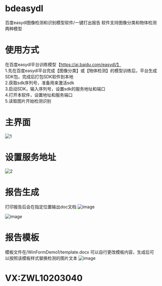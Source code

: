 # bdeasydl
百度easydl图像检测和识别模型软件/一键打出报告
软件支持图像分类和物体检测两种模型

# 使用方式
在百度easydl平台训练模型【https://ai.baidu.com/easydl/】  
1.先在百度easydl平台完成【图像分类】或【物体检测】的模型训练后，平台生成SDK包，完成后打包SDK软件到本地  
2.获取sdk序列号，准备用来激活sdk  
3.启动SDK，输入序列号，设置sdk的服务地址和端口  
4.打开本软件，设置地址和服务端口  
5.读取图片开始检测识别



# 主界面
![1](https://user-images.githubusercontent.com/75898236/194805264-a0b6e632-a9f3-4e36-beef-fc215dc1397e.png)



# 设置服务地址
![2](https://user-images.githubusercontent.com/75898236/194805278-ddc74cc4-3bb6-469b-85c7-4e2b919c630a.png)



# 报告生成
打印报告后会在指定位置输出doc文档
![image](https://user-images.githubusercontent.com/75898236/194805351-d8b98dc9-d7e3-4361-a856-9c88cbe9edbe.png)

![image](https://user-images.githubusercontent.com/75898236/194805370-9a80d291-c4e4-4d67-bbd2-22eeec40e5ab.png)



# 报告模板
模板文件在/WinFormDemo1/template.docx 
可以自行更改模板内容，生成后可以按照该模板样式替换检测的图片文本
![image](https://user-images.githubusercontent.com/75898236/194805695-b4239d87-51b3-4c46-b33b-89d21dc0bdc8.png)


# VX:ZWL10203040
